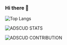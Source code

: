 ### Hi there 👋

![Top Langs](https://github-readme-stats.vercel.app/api/top-langs/?username=adscud&layout=compact)

 
![ADSCUD STATS](https://github-readme-stats.vercel.app/api?username=adscud&show_icons=true&theme=tokyonight&count_private=true)  

![ADSCUD CONTRIBUTION](https://activity-graph.herokuapp.com/graph?username=adscud&theme=react-dark&area=true&count_private=true)

<!--
**adscud/adscud** is a ✨ _special_ ✨ repository because its `README.md` (this file) appears on your GitHub profile.

Here are some ideas to get you started:

- 🔭 I’m currently working on ...
- 🌱 I’m currently learning ...
- 👯 I’m looking to collaborate on ...
- 🤔 I’m looking for help with ...
- 💬 Ask me about ...
- 📫 How to reach me: ...
- 😄 Pronouns: ...
- ⚡ Fun fact: ...
-->
